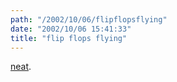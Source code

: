 ```yaml
---
path: "/2002/10/06/flipflopsflying" 
date: "2002/10/06 15:41:33" 
title: "flip flops flying" 
---
```

<p><a href="http://www.flipflopflyin.com/flipflopsflying/32.html" title="flip flops flying">neat</a>.</p>